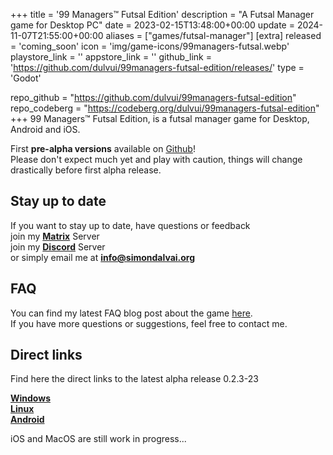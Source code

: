 +++
title = '99 Managers™ Futsal Edition'
description = "A Futsal Manager game for Desktop PC"
date = 2023-02-15T13:48:00+00:00
update = 2024-11-07T21:55:00+00:00
aliases = ["games/futsal-manager"]
[extra]
released = 'coming_soon'
icon = 'img/game-icons/99managers-futsal.webp'
playstore_link = ''
appstore_link = ''
github_link = 'https://github.com/dulvui/99managers-futsal-edition/releases/'
type = 'Godot'

repo_github = "https://github.com/dulvui/99managers-futsal-edition"
repo_codeberg = "https://codeberg.org/dulvui/99managers-futsal-edition"
+++
99 Managers™ Futsal Edition, is a futsal manager game for Desktop, Android and iOS.

First **pre-alpha versions** available on [Github](https://github.com/dulvui/99managers-futsal-edition/releases)!  
Please don't expect much yet and play with caution, things will change drastically before first alpha release.

## Stay up to date
If you want to stay up to date, have questions or feedback  
join my [**Matrix**](https://discord.gg/a5DSHZKkA8) Server  
join my [**Discord**](https://discord.gg/a5DSHZKkA8) Server  
or simply email me at [**info@simondalvai.org**](mailto:info@simondalvai.org?subject=99Managers:%20Futsal%20Edition)

## FAQ
You can find my latest FAQ blog post about the game [here](https://simondalvai.org/blog/99managers-futsal-faq/).  
If you have more questions or suggestions, feel free to contact me.

## Direct links
Find here the direct links to the latest alpha release 0.2.3-23  

[**Windows**](https://github.com/dulvui/99managers-futsal-edition/releases/download/0.2.3-23/FutsalManager-Windows.zip)  
[**Linux**](https://github.com/dulvui/99managers-futsal-edition/releases/download/0.2.3-23/FutsalManager-Linux.x86_64)  
[**Android**](https://github.com/dulvui/99managers-futsal-edition/releases/download/0.2.3-23/FutsalManager.apk)  

iOS and MacOS are still work in progress...  
